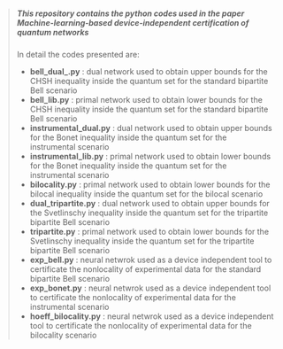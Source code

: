 > ##### This repository contains the python codes used in the paper **Machine-learning-based device-independent certification of quantum networks**
> 
> In detail the codes presented are:
>
> - **bell_dual_.py** : dual network used to obtain upper bounds for the CHSH inequality inside the quantum set for the standard bipartite Bell scenario
> - **bell_lib.py** : primal network used to obtain lower bounds for the CHSH inequality inside the quantum set for the standard bipartite Bell scenario
> - **instrumental_dual.py** : dual network used to obtain upper bounds for the Bonet inequality inside the quantum set for the instrumental scenario
> - **instrumental_lib.py** : primal network used to obtain lower bounds for the Bonet inequality inside the quantum set for the instrumental scenario
> - **bilocality.py** : primal network used to obtain lower bounds for the bilocal inequality inside the quantum set for the bilocal scenario
> - **dual_tripartite.py** : dual network used to obtain upper bounds for the Svetlinschy inequality inside the quantum set for the tripartite bipartite Bell scenario
> - **tripartite.py** : primal network used to obtain lower bounds for the Svetlinschy inequality inside the quantum set for the tripartite bipartite Bell scenario
> - **exp_bell.py** : neural netwrok used as a device independent tool to certificate the nonlocality of experimental data for the standard bipartite Bell scenario
> - **exp_bonet.py** : neural netwrok used as a device independent tool to certificate the nonlocality of experimental data for the instrumental scenario
> - **hoeff_bilocality.py** : neural netwrok used as a device independent tool to certificate the nonlocality of experimental data for the bilocality scenario 
> 


